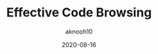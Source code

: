 ---
author: aknooh10
date: 2020-08-16
tags:
  - code-reviews
  - browsing
  - meta
target_url: https://noahan.me/posts/effective-code-browsing-part1/
title: Effective Code Browsing
---